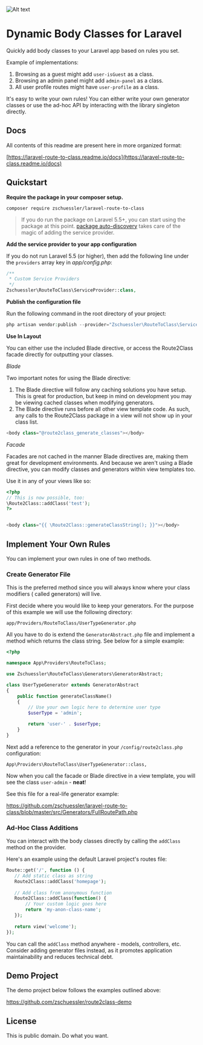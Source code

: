 ![Alt text](https://raw.githubusercontent.com/zschuessler/laravel-route-to-class/master/readme-screenshot.png "Screenshot")

# Dynamic Body Classes for Laravel

Quickly add body classes to your Laravel app based on rules you set.

Example of implementations:

1. Browsing as a guest might add `user-isGuest` as a class.
2. Browsing an admin panel might add `admin-panel` as a class.
3. All user profile routes might have `user-profile` as a class.

It's easy to write your own rules! You can either write your own generator classes
or use the ad-hoc API by interacting with the library singleton directly.

## Docs

All contents of this readme are present here in more organized format:

[https://laravel-route-to-class.readme.io/docs](https://laravel-route-to-class.readme.io/docs)

## Quickstart

**Require the package in your composer setup.**

```
composer require zschuessler/laravel-route-to-class
```

> If you do run the package on Laravel 5.5+, you can start using the package at this point. [package auto-discovery](https://medium.com/@taylorotwell/package-auto-discovery-in-laravel-5-5-ea9e3ab20518) takes care of the magic of adding the service provider.

**Add the service provider to your app configuration**

If you do not run Laravel 5.5 (or higher), then add the following line under the `providers` array key in *app/config.php*:

```php
/**
 * Custom Service Providers
 */
Zschuessler\RouteToClass\ServiceProvider::class,
```

**Publish the configuration file**

Run the following command in the root directory of your project:

```php
php artisan vendor:publish --provider="Zschuessler\RouteToClass\ServiceProvider"
```

**Use In Layout**

You can either use the included Blade directive, or access the Route2Class facade directly for
outputting your classes.

*Blade*

Two important notes for using the Blade directive:

1. The Blade directive will follow any caching solutions you have setup. This is great for production, but keep in mind
on development you may be viewing cached classes when modifying generators.
2. The Blade directive runs before all other view template code. As such, any calls to the Route2Class
package in a view will not show up in your class list. 

```php
<body class="@route2class_generate_classes"></body>
```

*Facade*

Facades are not cached in the manner Blade directives are, making them great for development
environments. And because we aren't using a Blade directive, you can modify classes and generators
within view templates too.
 
Use it in any of your views like so:

```php
<?php
// This is now possible, too:
\Route2Class::addClass('test');
?>


<body class="{{ \Route2Class::generateClassString(); }}"></body>
```

## Implement Your Own Rules

You can implement your own rules in one of two methods.

### Create Generator File

This is the preferred method since you will always know where your class modifiers (
called generators) will live.

First decide where you would like to keep your generators. For the purpose of this example
we will use the following directory:

`app/Providers/RouteToClass/UserTypeGenerator.php`

All you have to do is extend the `GeneratorAbstract.php` file and implement a method
which returns the class string. See below for a simple example:

```php
<?php

namespace App\Providers\RouteToClass;

use Zschuessler\RouteToClass\Generators\GeneratorAbstract;

class UserTypeGenerator extends GeneratorAbstract
{
    public function generateClassName()
    {
        // Use your own logic here to determine user type
        $userType = 'admin';

        return 'user-' . $userType;
    }
}
```

Next add a reference to the generator in your `/config/route2class.php` configuration:

```
App\Providers\RouteToClass\UserTypeGenerator::class,
```

Now when you call the facade or Blade directive in a view template, you will
see the class `user-admin` - **neat**!

See this file for a real-life generator example:

https://github.com/zschuessler/laravel-route-to-class/blob/master/src/Generators/FullRoutePath.php

### Ad-Hoc Class Additions

You can interact with the body classes directly by calling the `addClass` method on the
provider.
 
Here's an example using the default Laravel project's routes file:
 
 ```php
Route::get('/', function () {
    // Add static class as string
    Route2Class::addClass('homepage');
    
    // Add class from anonymous function
    Route2Class::addClass(function() {
        // Your custom logic goes here
        return 'my-anon-class-name';
    });
    
    return view('welcome');
});
```

You can call the `addClass` method anywhere - models, controllers, etc. Consider adding
generator files instead, as it promotes application maintainability and reduces technical debt.

## Demo Project

The demo project below follows the examples outlined above:

https://github.com/zschuessler/route2class-demo

## License

This is public domain. Do what you want.
